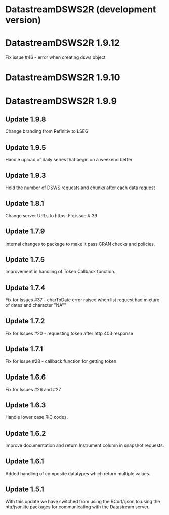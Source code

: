 # DatastreamDSWS2R (development version)

# DatastreamDSWS2R 1.9.12
Fix issue #46 - error when creating dsws object

# DatastreamDSWS2R 1.9.10

# DatastreamDSWS2R 1.9.9

## Update 1.9.8
Change branding from Refinitiv to LSEG

## Update 1.9.5
Handle upload of daily series that begin on a weekend better

## Update 1.9.3
Hold the number of DSWS requests and chunks after each data request

## Update 1.8.1
Change server URLs to https.  Fix issue # 39

## Update 1.7.9
Internal changes to package to make it pass CRAN checks and policies.

## Update 1.7.5
Improvement in handling of Token Callback function.

## Update 1.7.4
Fix for Issues #37 - charToDate error raised when list request had mixture of dates and character "NA""

## Update 1.7.2
Fix for Issues #20 - requesting token after http 403 response

## Update 1.7.1
Fix for Issue #28 - callback function for getting token 


## Update 1.6.6
Fix for Issues #26 and #27

## Update 1.6.3
Handle lower case RIC codes.

## Update 1.6.2
Improve documentation and return Instrument column in snapshot requests.

## Update 1.6.1
Added handling of composite datatypes which return multiple values.

## Update 1.5.1
With this update we have switched from using the RCurl/rjson to using the httr/jsonlite packages for communicating with the Datastream server. 



